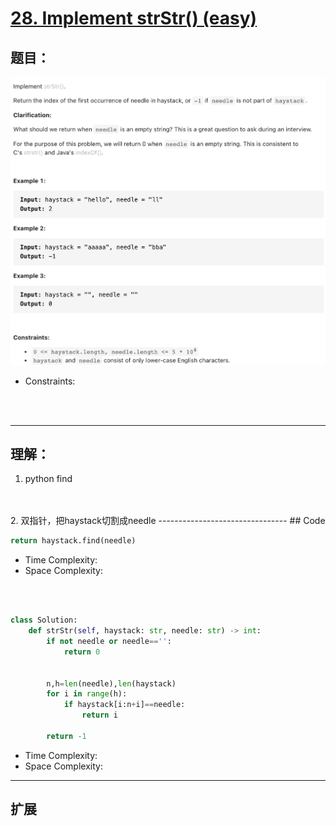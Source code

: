 
# [28. Implement strStr() (easy)](https://leetcode-cn.com/problems/implement-strstr/)
## 题目：

![timu](img/28-1.png)
* Constraints:
<br>
<br>

--------------------------------
## 理解：

1. python find
<br>
<br>
2. 双指针，把haystack切割成needle
--------------------------------
## Code

```python
return haystack.find(needle)
```
- Time Complexity: 
- Space Complexity: 

<br>
<br>

```python
class Solution:
    def strStr(self, haystack: str, needle: str) -> int:
        if not needle or needle=='':
            return 0
        
  
        n,h=len(needle),len(haystack)
        for i in range(h):
            if haystack[i:n+i]==needle:
                return i
        
        return -1


```
- Time Complexity: 
- Space Complexity: 
  
--------------------------------
## 扩展